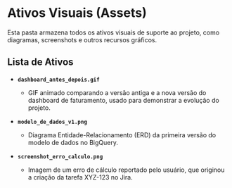 # Ativos Visuais (Assets)

Esta pasta armazena todos os ativos visuais de suporte ao projeto, como diagramas, screenshots e outros recursos gráficos.

## Lista de Ativos

* **`dashboard_antes_depois.gif`**
    * GIF animado comparando a versão antiga e a nova versão do dashboard de faturamento, usado para demonstrar a evolução do projeto.

* **`modelo_de_dados_v1.png`**
    * Diagrama Entidade-Relacionamento (ERD) da primeira versão do modelo de dados no BigQuery.

* **`screenshot_erro_calculo.png`**
    * Imagem de um erro de cálculo reportado pelo usuário, que originou a criação da tarefa XYZ-123 no Jira.
